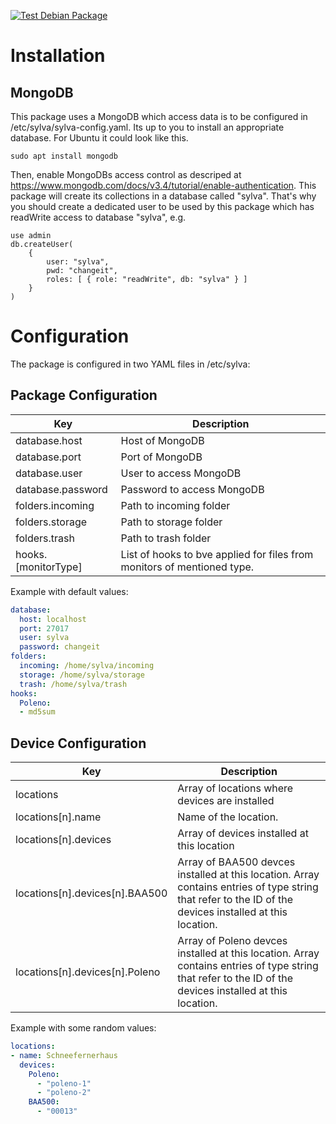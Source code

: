 [![Test Debian Package](https://github.com/bioaerosol/sylva-etl/actions/workflows/test-debian-package.yml/badge.svg)](https://github.com/bioaerosol/sylva-etl/actions/workflows/test-debian-package.yml)

# Installation
## MongoDB
This package uses a MongoDB which access data is to be configured in /etc/sylva/sylva-config.yaml.
Its up to you to install an appropriate database. For Ubuntu it could look like this.
```
sudo apt install mongodb
```
Then, enable MongoDBs access control as descriped at https://www.mongodb.com/docs/v3.4/tutorial/enable-authentication. This package will create its collections in a database called "sylva". That's why you should create a dedicated user to be used by this package which has readWrite access to database "sylva", e.g.
```
use admin
db.createUser(
    {
        user: "sylva", 
        pwd: "changeit", 
        roles: [ { role: "readWrite", db: "sylva" } ]
    }
)
```

# Configuration
The package is configured in two YAML files in /etc/sylva:

## Package Configuration
| Key | Description |
| --- | --- |
| database.host | Host of MongoDB |
| database.port | Port of MongoDB |
| database.user | User to access MongoDB |
| database.password | Password to access MongoDB |
| folders.incoming | Path to incoming folder |
| folders.storage | Path to storage folder |
| folders.trash | Path to trash folder |
| hooks.[monitorType] | List of hooks to bve applied for files from monitors of mentioned type. |

Example with default values:
```yaml
database:
  host: localhost
  port: 27017
  user: sylva
  password: changeit
folders:
  incoming: /home/sylva/incoming
  storage: /home/sylva/storage
  trash: /home/sylva/trash
hooks:
  Poleno:
  - md5sum
```
## Device Configuration
| Key | Description |
| --- | --- |
| locations | Array of locations where devices are installed |
| locations[n].name | Name of the location. |
| locations[n].devices | Array of devices installed at this location |
| locations[n].devices[n].BAA500 | Array of BAA500 devces installed at this location. Array contains entries of type string that refer to the ID of the devices installed at this location. |
| locations[n].devices[n].Poleno | Array of Poleno devces installed at this location. Array contains entries of type string that refer to the ID of the devices installed at this location. |

Example with some random values:
```yaml
locations:
- name: Schneefernerhaus
  devices:
    Poleno:
      - "poleno-1"
      - "poleno-2"
    BAA500:
      - "00013"
```

